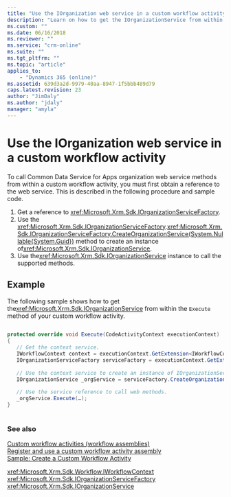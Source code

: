 ```yaml
---
title: "Use the IOrganization web service in a custom workflow activity (Common Data Service for Apps) | Microsoft Docs"
description: "Learn on how to get the IOrganizationService from within the Execute method of your custom workflow activity."
ms.custom: ""
ms.date: 06/16/2018
ms.reviewer: ""
ms.service: "crm-online"
ms.suite: ""
ms.tgt_pltfrm: ""
ms.topic: "article"
applies_to: 
    - "Dynamics 365 (online)"
ms.assetid: 639d3a2d-9979-40aa-8947-1f5bbb489d79
caps.latest.revision: 23
author: "JimDaly"
ms.author: "jdaly"
manager: "amyla"
---
```

# Use the IOrganization web service in a custom workflow activity

To call Common Data Service for Apps organization web service methods from within a custom workflow activity, you must first obtain a reference to the web service. This is described in the following procedure and sample code.  
  
1.  Get a reference to <xref:Microsoft.Xrm.Sdk.IOrganizationServiceFactory>.  
2.  Use the <xref:Microsoft.Xrm.Sdk.IOrganizationServiceFactory>.<xref:Microsoft.Xrm.Sdk.IOrganizationServiceFactory.CreateOrganizationService(System.Nullable{System.Guid})> method to create an instance of<xref:Microsoft.Xrm.Sdk.IOrganizationService>.  
3.  Use the<xref:Microsoft.Xrm.Sdk.IOrganizationService> instance to call the supported methods.  
  
## Example  

The following sample shows how to get the<xref:Microsoft.Xrm.Sdk.IOrganizationService> from within the `Execute` method of your custom workflow activity.  
  
```csharp  
  
protected override void Execute(CodeActivityContext executionContext)  
{  
   // Get the context service.  
   IWorkflowContext context = executionContext.GetExtension<IWorkflowContext>();  
   IOrganizationServiceFactory serviceFactory = executionContext.GetExtension<IOrganizationServiceFactory>();  
  
   // Use the context service to create an instance of IOrganizationService.  
   IOrganizationService _orgService = serviceFactory.CreateOrganizationService(context.InitiatingUserId);  
  
   // Use the service reference to call web methods.  
   _orgService.Execute(…);  
}  
  
```  
  
### See also  

[Custom workflow activities (workflow assemblies)](custom-workflow-activities-workflow-assemblies.md)<br />
[Register and use a custom workflow activity assembly](register-use-custom-workflow-activity-assembly.md)<br />
[Sample: Create a Custom Workflow Activity](sample-create-custom-workflow-activity.md)<br />
<!-- TODO:
[IOrganizationService Web Service](../org-service/use-organization-service-read-write-data-metadata.md)<br />
[Organization service methods](../org-service/organization-service-methods.md)<br /> -->
<xref:Microsoft.Xrm.Sdk.Workflow.IWorkflowContext><br />
<xref:Microsoft.Xrm.Sdk.IOrganizationServiceFactory><br />
<xref:Microsoft.Xrm.Sdk.IOrganizationService>